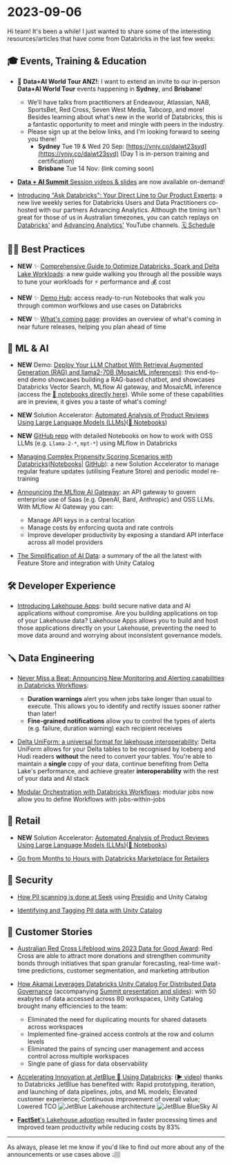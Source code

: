 # 2023-09-06

Hi team! It's been a while! I just wanted to share some of the interesting resources/articles that have come from Databricks in the last few weeks:

## 🎓 Events, Training & Education

- 🚨 **Data+AI World Tour ANZ!**: I want to extend an invite to our in-person **Data+AI World Tour** events happening in **Sydney**, and **Brisbane**!
  - We'll have talks from practitioners at Endeavour, Atlassian, NAB, SportsBet, Red Cross, Seven West Media, Tabcorp, and more! Besides learning about what's new in the world of Databricks, this is a fantastic opportunity to meet and mingle with peers in the industry.
  - Please sign up at the below links, and I'm looking forward to seeing you there!
    - **Sydney** Tue 19 & Wed 20 Sep: [https://vnjv.co/daiwt23syd](https://vnjv.co/daiwt23syd) (Day 1 is in-person training and certification)
    - **Brisbane** Tue 14 Nov: (link coming soon)

- [**Data + AI Summit** Session videos & slides](https://www.databricks.com/dataaisummit/sessions/) are now available on-demand!

- [Introducing "Ask Databricks": Your Direct Line to Our Product Experts](https://www.databricks.com/blog/introducing-ask-databricks-your-direct-line-our-product-experts): a new live weekly series for Databricks Users and Data Practitioners co-hosted with our partners Advancing Analytics. Although the timing isn't great for those of us in Australian timezones, you can catch replays on [Databricks'](https://www.youtube.com/@Databricks) and [Advancing Analytics'](https://www.youtube.com/@AdvancingAnalytics) YouTube channels. [🗓️ Schedule](https://www.advancinganalytics.co.uk/askdbx)

## 💪🏽 Best Practices

- **NEW** ✨ [Comprehensive Guide to Optimize Databricks, Spark and Delta Lake Workloads](https://www.databricks.com/discover/pages/optimize-data-workloads-guide): a new guide walking you through all the possible ways to tune your workloads for ⚡️ performance and 💰 cost

- **NEW** ✨ [Demo Hub](https://www.databricks.com/resources/demos): access ready-to-run Notebooks that walk you through common worfklows and use cases on Databricks

- **NEW** ✨ [What's coming page](https://docs.gcp.databricks.com/whats-coming.html): provides an overview of what's coming in near future releases, helping you plan ahead of time

## 🧠 ML & AI

- **NEW** Demo: [Deploy Your LLM Chatbot With Retrieval Augmented Generation (RAG) and llama2-70B (MosaicML inferences)](https://www.databricks.com/resources/demos/tutorials/data-science-and-ai/lakehouse-ai-deploy-your-llm-chatbot?itm_data=demo_center): this end-to-end demo showcases building a RAG-based chatbot, and showcases Databricks Vector Search, MLflow AI gateway, and MosaicML inference (access the [📕 notebooks directly here](https://notebooks.databricks.com/demos/llm-rag-chatbot/index.html#)). While some of these capabilities are in preview, it gives you a taste of what's coming!

- **NEW** Solution Accelerator: [Automated Analysis of Product Reviews Using Large Language Models (LLMs)](https://www.databricks.com/blog/automated-analysis-product-reviews-using-large-language-models-llms)([📕 Notebooks](https://notebooks.databricks.com/notebooks/RCG/review-summarisation/index.html#review-summarisation_1.html))

- **NEW** [GitHub repo](https://github.com/databricks/databricks-ml-examples/) with detailed Notebooks on how to work with OSS LLMs (e.g. `Llama-2-*`, `mpt-*`) using MLflow in Databricks

- [Managing Complex Propensity Scoring Scenarios with Databricks](https://www.databricks.com/blog/managing-complex-propensity-scoring-scenarios-databricks)([Notebooks](https://notebooks.databricks.com/notebooks/RCG/Propensity/index.html#Propensity_1.html)| [GitHub](https://github.com/databricks-industry-solutions/propensity-workflows)): a new Solution Accelerator to manage regular feature updates (utilising Feature Store) and periodic model re-training

- [Announcing the MLflow AI Gateway](https://www.databricks.com/blog/announcing-mlflow-ai-gateway): an API gateway to govern enterprise use of Saas (e.g. OpenAI, Bard, Anthropic) and OSS LLMs. With MLflow AI Gateway you can:
  - Manage API keys in a central location
  - Manage costs by enforcing quota and rate controls
  - Improve developer productivity by exposing a standard API interface across all model providers

- [The Simplification of AI Data](https://www.databricks.com/blog/simplification-of-AI-data-feature-store-evolved): a summary of the all the latest with Feature Store and integration with Unity Catalog

## 🛠️ Developer Experience

- [Introducing Lakehouse Apps](https://www.databricks.com/blog/introducing-lakehouse-apps): build secure native data and AI applications without compromise. Are you building applications on top of your Lakehouse data? Lakehouse Apps allows you to build and host those applications directly on your Lakehouse, preventing the need to move data around and worrying about inconsistent governance models.

## 🪛 Data Engineering

- [Never Miss a Beat: Announcing New Monitoring and Alerting capabilities in Databricks Workflows](https://www.databricks.com/blog/never-miss-beat-announcing-new-monitoring-and-alerting-capabilities-databricks-workflows):
  - **Duration warnings** alert you when jobs take longer than usual to execute. This allows you to identify and rectify issues sooner rather than later!
  - **Fine-grained notifications** allow you to control the types of alerts (e.g. failure, duration warning) each recipient receives

- [Delta UniForm: a universal format for lakehouse interoperability](https://www.databricks.com/blog/delta-uniform-universal-format-lakehouse-interoperability): Delta UniForm allows for your Delta tables to be recognised by Iceberg and Hudi readers **without** the need to convert your tables. You're able to maintain a **single** copy of your data, continue benefiting from Delta Lake's performance, and achieve greater **interoperability** with the rest of your data and AI stack

- [Modular Orchestration with Databricks Workflows](https://www.databricks.com/blog/modular-orchestration-databricks-workflows): modular jobs now allow you to define Workflows with jobs-within-jobs

## 🛒 Retail

- **NEW** Solution Accelerator: [Automated Analysis of Product Reviews Using Large Language Models (LLMs)](https://www.databricks.com/blog/automated-analysis-product-reviews-using-large-language-models-llms)([📕 Notebooks](https://notebooks.databricks.com/notebooks/RCG/review-summarisation/index.html#review-summarisation_1.html))

- [Go from Months to Hours with Databricks Marketplace for Retailers](https://www.databricks.com/blog/go-months-hours-databricks-marketplace-retailers)

## 🔐 Security

- [How PII scanning is done at Seek](https://www.youtube.com/watch?v=nTAKQuxZ9lI) using [Presidio](https://microsoft.github.io/presidio/) and Unity Catalog

- [Identifying and Tagging PII data with Unity Catalog](https://medium.com/@andrewpweaver/identifying-and-tagging-pii-data-with-unity-catalog-870522f25730)

## 🥂 Customer Stories

- [Australian Red Cross Lifeblood wins 2023 Data for Good Award](https://www.databricks.com/blog/announcing-winners-2023-databricks-data-team-awards): Red Cross are able to attract more donations and strengthen community bonds through initiatives that span granular forecasting, real-time wait-time predictions, customer segmentation, and marketing attribution

- [How Akamai Leverages Databricks Unity Catalog For Distributed Data Governance](https://medium.com/@agilad_3118/how-akamai-leverages-databricks-unity-catalog-for-distributed-data-governance-d1eda1c5851) (accompanying [Summit presentation and slides](https://www.databricks.com/dataaisummit/session/distributing-data-governance-how-unity-catalog-allows-collaborative-approach/)): with 50 exabytes of data accessed across 80 workspaces, Unity Catalog brought many efficiencies to the team:
  - Eliminated the need for duplicating mounts for shared datasets across workspaces
  - Implemented fine-grained access controls at the row and column levels
  - Eliminated the pains of syncing user management and access control across multiple workspaces
  - Single pane of glass for data observability

- [Accelerating Innovation at JetBlue 🛫 Using Databricks](https://www.databricks.com/blog/accelerating-innovation-jetblue-using-databricks): ([▶️ video](https://youtu.be/h4z4vBoxQ6s?t=5958)) thanks to Databricks JetBlue has benefited with: Rapid prototyping, iteration, and launching of data pipelines, jobs, and ML models; Elevated customer experience; Continuous improvement of overall value; Lowered TCO
    ![JetBlue Lakehouse architecture](https://www.databricks.com/sites/default/files/inline-images/image15.png)
    ![JetBlue BlueSky AI](https://www.databricks.com/sites/default/files/inline-images/image002.png)

- [**FactSet**'s Lakehouse adoption](https://medium.com/factset/the-factset-enterprise-solutions-lakehouse-5932ee5276f) resulted in faster processing times and improved team productivity while reducing costs by 83%

---

As always, please let me know if you'd like to find out more about any of the announcements or use cases above 👆🏽
